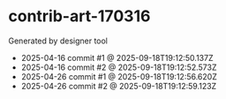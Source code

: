 # contrib-art-170316
Generated by designer tool
- 2025-04-16 commit #1 @ 2025-09-18T19:12:50.137Z
- 2025-04-16 commit #2 @ 2025-09-18T19:12:52.573Z
- 2025-04-26 commit #1 @ 2025-09-18T19:12:56.620Z
- 2025-04-26 commit #2 @ 2025-09-18T19:12:59.123Z
